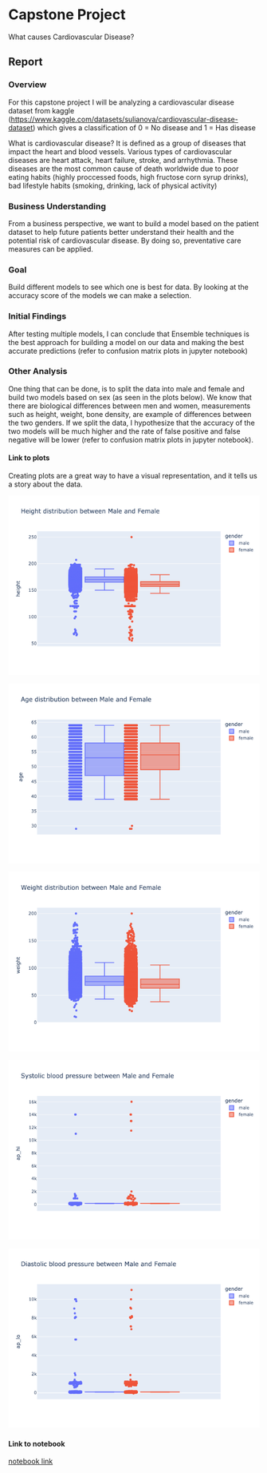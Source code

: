 # Capstone Project

What causes Cardiovascular Disease?

## Report

### Overview

For this capstone project I will be analyzing a cardiovascular disease dataset from kaggle (https://www.kaggle.com/datasets/sulianova/cardiovascular-disease-dataset) which gives a classification of 0 = No disease and 1 = Has disease

What is cardiovascular disease? It is defined as a group of diseases that impact the heart and blood vessels. Various types of cardiovascular diseases are heart attack, heart failure, stroke, and arrhythmia. These diseases are the most common cause of death worldwide due to poor eating habits (highly proccessed foods, high fructose corn syrup drinks), bad lifestyle habits (smoking, drinking, lack of physical activity)

### Business Understanding

From a business perspective, we want to build a model based on the patient dataset to help future patients better understand their health and the potential risk of cardiovascular disease. By doing so, preventative care measures can be applied.

### Goal

Build different models to see which one is best for data. By looking at the accuracy score of the models we can make a selection.

### Initial Findings

After testing multiple models, I can conclude that Ensemble techniques is the best approach for building a model on our data and making the best accurate predictions (refer to confusion matrix plots in jupyter notebook)

### Other Analysis

One thing that can be done, is to split the data into male and female and build two models based on sex (as seen in the plots below). We know that there are biological differences between men and women, measurements such as height, weight, bone density, are example of differences between the two genders. If we split the data, I hypothesize that the accuracy of the two models will be much higher and the rate of false positive and false negative will be lower (refer to confusion matrix plots in jupyter notebook).  

#### Link to plots

Creating plots are a great way to have a visual representation, and it tells us a story about the data.

![alt text](https://github.com/seyfullah642/ml-and-ai/blob/main/uc-berkley/capstone-final/height_distr.png)

![alt text](https://github.com/seyfullah642/ml-and-ai/blob/main/uc-berkley/capstone-final/age_distr.png)

![alt text](https://github.com/seyfullah642/ml-and-ai/blob/main/uc-berkley/capstone-final/weight_distr.png)

![alt text](https://github.com/seyfullah642/ml-and-ai/blob/main/uc-berkley/capstone-final/systolic_bp_distr.png)

![alt text](https://github.com/seyfullah642/ml-and-ai/blob/main/uc-berkley/capstone-final/diastolic_bp_distr.png)

#### Link to notebook

[notebook link](https://github.com/seyfullah642/ml-and-ai/blob/main/uc-berkley/capstone-final/capstone.ipynb)